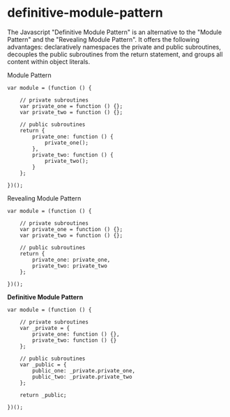 definitive-module-pattern
==========================

The Javascript "Definitive Module Pattern" is an alternative to the "Module Pattern" and the "Revealing Module Pattern". It offers the following advantages: declaratively namespaces the private and public subroutines, decouples the public subroutines from the return statement, and groups all content within object literals.

Module Pattern

    var module = (function () {

        // private subroutines
        var private_one = function () {};
        var private_two = function () {};

        // public subroutines
        return {
            private_one: function () {
                private_one();
            },
            private_two: function () {
                private_two();
            }
        };

    })();

Revealing Module Pattern

    var module = (function () {

        // private subroutines
        var private_one = function () {};
        var private_two = function () {};

        // public subroutines
        return {
            private_one: private_one,
            private_two: private_two
        };

    })();

**Definitive Module Pattern**

    var module = (function () {

        // private subroutines
        var _private = {
            private_one: function () {},
            private_two: function () {}
        };

        // public subroutines
        var _public = {
            public_one: _private.private_one,
            public_two: _private.private_two
        };

        return _public;

    })();

